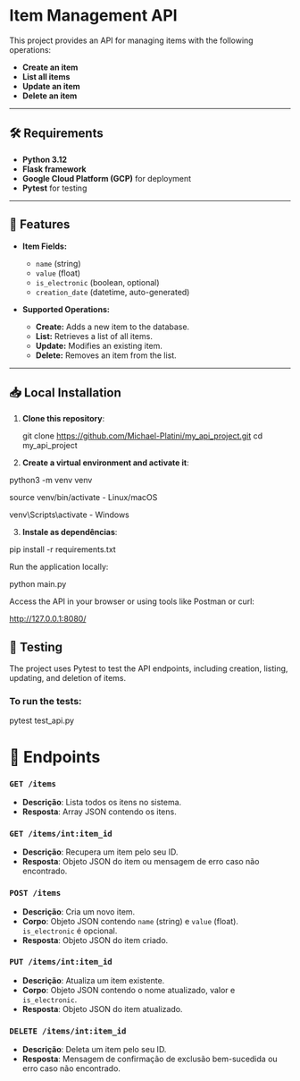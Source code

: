# Item Management API

This project provides an API for managing items with the following operations:

- **Create an item**
- **List all items**
- **Update an item**
- **Delete an item**

---

## 🛠 Requirements

- **Python 3.12**
- **Flask framework**
- **Google Cloud Platform (GCP)** for deployment
- **Pytest** for testing

---

## 🌟 Features

- **Item Fields:**
  - `name` (string)
  - `value` (float)
  - `is_electronic` (boolean, optional)
  - `creation_date` (datetime, auto-generated)
  
- **Supported Operations:**
  - **Create:** Adds a new item to the database.
  - **List:** Retrieves a list of all items.
  - **Update:** Modifies an existing item.
  - **Delete:** Removes an item from the list.

---

## 📥 Local Installation

1. **Clone this repository**:
   
   git clone https://github.com/Michael-Platini/my_api_project.git
   cd my_api_project
   
2. **Create a virtual environment and activate it**:


python3 -m venv venv

source venv/bin/activate  - Linux/macOS

venv\Scripts\activate     - Windows

3. **Instale as dependências**:




pip install -r requirements.txt

Run the application locally:



python main.py

Access the API in your browser or using tools like Postman or curl:


http://127.0.0.1:8080/


## 🧪 Testing

The project uses Pytest to test the API endpoints, including creation, listing, updating, and deletion of items.

### To run the tests:
pytest test_api.py


# 📄 Endpoints

### `GET /items`
- **Descrição**: Lista todos os itens no sistema.
- **Resposta**: Array JSON contendo os itens.

### `GET /items/int:item_id`
- **Descrição**: Recupera um item pelo seu ID.
- **Resposta**: Objeto JSON do item ou mensagem de erro caso não encontrado.

### `POST /items`
- **Descrição**: Cria um novo item.
- **Corpo**: Objeto JSON contendo `name` (string) e `value` (float). `is_electronic` é opcional.
- **Resposta**: Objeto JSON do item criado.

### `PUT /items/int:item_id`
- **Descrição**: Atualiza um item existente.
- **Corpo**: Objeto JSON contendo o nome atualizado, valor e `is_electronic`.
- **Resposta**: Objeto JSON do item atualizado.

### `DELETE /items/int:item_id`
- **Descrição**: Deleta um item pelo seu ID.
- **Resposta**: Mensagem de confirmação de exclusão bem-sucedida ou erro caso não encontrado.

